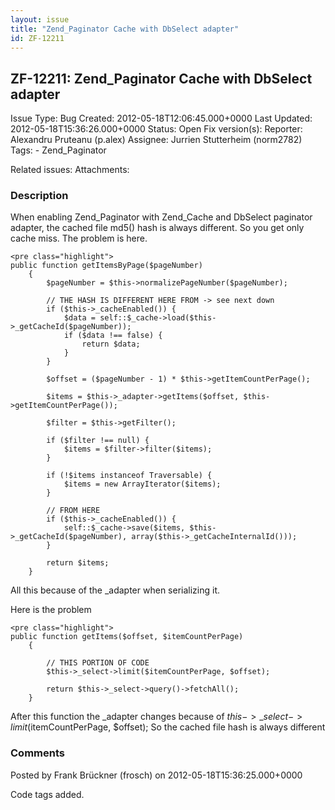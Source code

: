```yaml
---
layout: issue
title: "Zend_Paginator Cache with DbSelect adapter"
id: ZF-12211
---
```


ZF-12211: Zend\_Paginator Cache with DbSelect adapter
-----------------------------------------------------

 Issue Type: Bug Created: 2012-05-18T12:06:45.000+0000 Last Updated: 2012-05-18T15:36:26.000+0000 Status: Open Fix version(s): 
 Reporter:  Alexandru Pruteanu (p.alex)  Assignee:  Jurrien Stutterheim (norm2782)  Tags: - Zend\_Paginator
 
 Related issues: 
 Attachments: 
### Description

When enabling Zend\_Paginator with Zend\_Cache and DbSelect paginator adapter, the cached file md5() hash is always different. So you get only cache miss. The problem is here.

 
    <pre class="highlight">
    public function getItemsByPage($pageNumber)
        {
            $pageNumber = $this->normalizePageNumber($pageNumber);
    
            // THE HASH IS DIFFERENT HERE FROM -> see next down
            if ($this->_cacheEnabled()) {
                $data = self::$_cache->load($this->_getCacheId($pageNumber));
                if ($data !== false) {
                    return $data;
                }
            }
    
            $offset = ($pageNumber - 1) * $this->getItemCountPerPage();
    
            $items = $this->_adapter->getItems($offset, $this->getItemCountPerPage());
            
            $filter = $this->getFilter();
    
            if ($filter !== null) {
                $items = $filter->filter($items);
            }
    
            if (!$items instanceof Traversable) {
                $items = new ArrayIterator($items);
            }
    
            // FROM HERE
            if ($this->_cacheEnabled()) {
                self::$_cache->save($items, $this->_getCacheId($pageNumber), array($this->_getCacheInternalId()));
            }
    
            return $items;
        }


All this because of the \_adapter when serializing it.

Here is the problem

 
    <pre class="highlight">
    public function getItems($offset, $itemCountPerPage)
        {
    
            // THIS PORTION OF CODE
            $this->_select->limit($itemCountPerPage, $offset);
    
            return $this->_select->query()->fetchAll();
        }


After this function the \_adapter changes because of $this->\_select->limit($itemCountPerPage, $offset); So the cached file hash is always different

 

 

### Comments

Posted by Frank Brückner (frosch) on 2012-05-18T15:36:25.000+0000

Code tags added.

 

 
